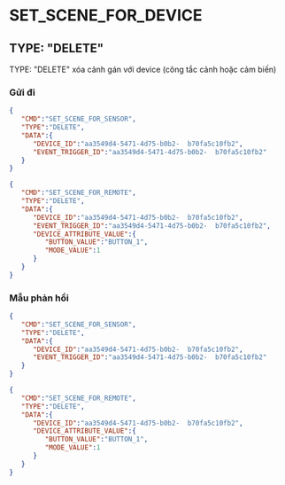 # SET_SCENE_FOR_DEVICE
## TYPE: "DELETE"
TYPE: "DELETE"
xóa cảnh gán với device (công tắc cảnh hoặc cảm biến)
### Gửi đi

```json
{
   "CMD":"SET_SCENE_FOR_SENSOR",
   "TYPE":"DELETE",
   "DATA":{
      "DEVICE_ID":"aa3549d4-5471-4d75-b0b2-  b70fa5c10fb2",
      "EVENT_TRIGGER_ID":"aa3549d4-5471-4d75-b0b2-  b70fa5c10fb2"
   }
}
```
```json
{
   "CMD":"SET_SCENE_FOR_REMOTE",
   "TYPE":"DELETE",
   "DATA":{
      "DEVICE_ID":"aa3549d4-5471-4d75-b0b2-  b70fa5c10fb2",
      "EVENT_TRIGGER_ID":"aa3549d4-5471-4d75-b0b2-  b70fa5c10fb2",
      "DEVICE_ATTRIBUTE_VALUE":{
         "BUTTON_VALUE":"BUTTON_1",
         "MODE_VALUE":1
      }
   }
}
```
### Mẫu phản hồi
```json
{
   "CMD":"SET_SCENE_FOR_SENSOR",
   "TYPE":"DELETE",
   "DATA":{
      "DEVICE_ID":"aa3549d4-5471-4d75-b0b2-  b70fa5c10fb2",
      "EVENT_TRIGGER_ID":"aa3549d4-5471-4d75-b0b2-  b70fa5c10fb2"
   }
}
```
```json
{
   "CMD":"SET_SCENE_FOR_REMOTE",
   "TYPE":"DELETE",
   "DATA":{
      "DEVICE_ID":"aa3549d4-5471-4d75-b0b2-  b70fa5c10fb2",
      "DEVICE_ATTRIBUTE_VALUE":{
         "BUTTON_VALUE":"BUTTON_1",
         "MODE_VALUE":1
      }
   }
}
```